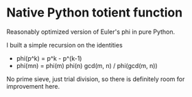 # Native Python totient function

Reasonably optimized version of Euler's phi in pure Python.

I built a simple recursion on the identities
* phi(p^k) = p^k - p^(k-1)
* phi(mn) = phi(m) phi(n) gcd(m, n) / phi(gcd(m, n))
  
No prime sieve, just trial division, so there is definitely room for improvement here.
